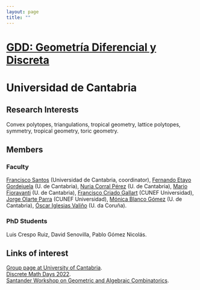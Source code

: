 ```yaml
---
layout: page
title: ""
---
```


# [GDD: Geometría Diferencial y Discreta](https://web.unican.es/portal-investigador/grupos/detalle-grupo?g=709)

# Universidad de Cantabria

## Research Interests

Convex polytopes, triangulations, tropical geometry, lattice polytopes, symmetry, tropical geometry, toric geometry.

## Members

### Faculty
[Francisco Santos](https://personales.unican.es/santosf) (Universidad de Cantabria, coordinator),
[Fernando Etayo Gordejuela](https://personales.unican.es/etayof) (U. de Cantabria),
[Nuria Corral Pérez](https://personales.unican.es/corralp) (U. de Cantabria),
[Mario Fioravanti](https://personales.unican.es/fioravam) (U. de Cantabria),
[Francisco Criado Gallart](https://www.cunef.edu/claustro/criado-gallart-francisco/) (CUNEF Universidad),
[Jorge Olarte Parra](https://sites.google.com/view/jaolarte/home) (CUNEF Universidad),
[Mónica Blanco Gómez](https://web.unican.es/departamentos/matesco/miembros-del-departamento/personal-docente-e-investigador/profesor?pi=7B9A15AFBBFB0D2D&a=2023) (U. de Cantabria),
[Óscar Iglesias Valiño](https://scholar.google.es/citations?user=nT_2Y40AAAAJ&hl=es) (U. da Coruña).

### PhD Students
Luis Crespo Ruiz, David Senovilla, Pablo Gómez Nicolás.


## Links of interest

[Group page at University of Cantabria](https://web.unican.es/portal-investigador/grupos/detalle-grupo?g=709).<br/>
[Discrete Math Days 2022](https://dmd2022.unican.es).<br/>
[Santander Workshop on Geometric and Algebraic Combinatorics](https://gacsantander2024.unican.es).


